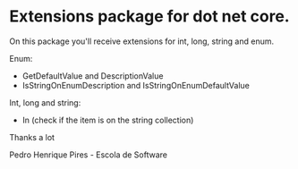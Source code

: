 # Extensions package for dot net core.

On this package you'll receive extensions for int, long, string and enum.

Enum:

- GetDefaultValue and DescriptionValue
- IsStringOnEnumDescription and IsStringOnEnumDefaultValue

Int, long and string:

- In (check if the item is on the string collection)

Thanks a lot

Pedro Henrique Pires - Escola de Software
